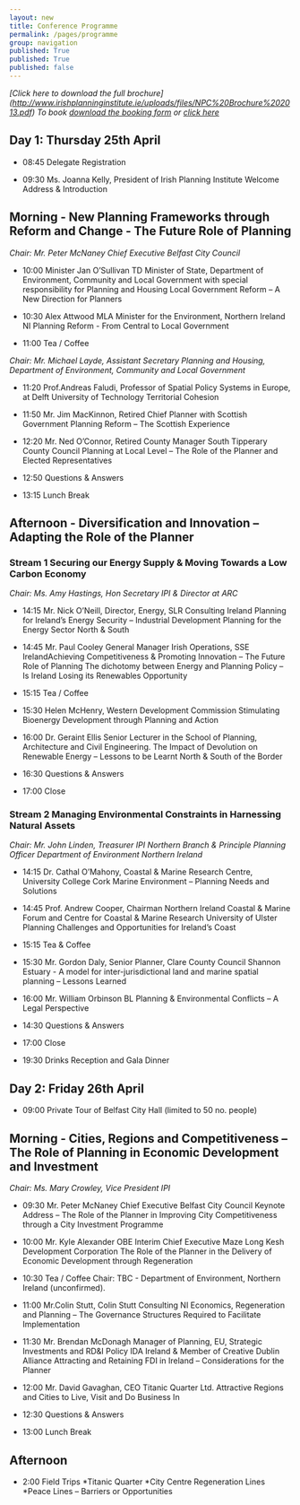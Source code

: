 ```yaml
---
layout: new
title: Conference Programme
permalink: /pages/programme
group: navigation
published: True
published: True
published: false
---
```


*[Click here to download the full brochure] (http://www.irishplanninginstitute.ie/uploads/files/NPC%20Brochure%202013.pdf)
To book [download the booking form](http://www.irishplanninginstitute.ie/uploads/files/Booking%20form%20NPC%202013.pdf) or [click here](http://planningconf13.ipi.ie/pages/registration/)*

## Day 1: Thursday 25th April

*  08:45  Delegate Registration

*  09:30  Ms. Joanna Kelly, President of Irish Planning Institute Welcome Address & Introduction 

## Morning - New Planning Frameworks through Reform and Change - The Future Role of Planning  

*Chair: Mr. Peter McNaney Chief Executive Belfast City Council*   
   
* 10:00 Minister Jan O’Sullivan TD Minister of State, Department of Environment, Community and Local Government with special responsibility for Planning and Housing Local Government Reform – A New Direction for Planners  

* 10:30  Alex Attwood MLA Minister for the Environment, Northern Ireland NI Planning Reform - From Central to Local Government  

* 11:00  Tea / Coffee 

*Chair: Mr. Michael Layde, Assistant Secretary Planning and Housing, Department of Environment, Community and Local Government*

* 11:20 Prof.Andreas Faludi, Professor of Spatial Policy Systems in Europe, at Delft University of Technology Territorial Cohesion  

* 11:50  Mr. Jim MacKinnon, Retired Chief Planner with Scottish Government Planning Reform – The Scottish Experience   

* 12:20 Mr. Ned O’Connor, Retired County Manager South Tipperary County Council Planning at Local Level – The Role of the Planner and Elected Representatives 

* 12:50 Questions & Answers 

* 13:15 Lunch Break   

## Afternoon - Diversification and Innovation – Adapting the Role of the Planner 

### Stream 1 Securing our Energy Supply & Moving Towards a Low Carbon Economy

*Chair: Ms. Amy Hastings, Hon Secretary IPI & Director at ARC*

* 14:15  Mr. Nick O’Neill, Director, Energy, SLR Consulting Ireland Planning for Ireland’s Energy Security – Industrial Development Planning for the Energy Sector North & South

* 14:45  Mr. Paul Cooley General Manager Irish Operations, SSE IrelandAchieving Competitiveness & Promoting Innovation – The Future Role of Planning The dichotomy between Energy and Planning Policy – Is Ireland Losing its Renewables Opportunity     

* 15:15  Tea / Coffee
* 15:30  Helen McHenry, Western Development Commission Stimulating Bioenergy Development through Planning and Action  

* 16:00 Dr. Geraint Ellis Senior Lecturer in the School of Planning, Architecture and Civil Engineering. The Impact of Devolution on Renewable Energy – Lessons to be Learnt North & South of the Border             

* 16:30  Questions & Answers 

* 17:00  Close 

### Stream 2 Managing Environmental Constraints in Harnessing Natural Assets

*Chair:  Mr. John Linden, Treasurer IPI Northern Branch & Principle Planning Officer Department of Environment Northern Ireland*

* 14:15  Dr. Cathal O’Mahony, Coastal & Marine Research Centre, University College Cork Marine Environment – Planning Needs and Solutions   

* 14:45 Prof. Andrew Cooper, Chairman Northern Ireland Coastal & Marine Forum and Centre for Coastal & Marine Research University of Ulster Planning Challenges and Opportunities for Ireland’s Coast  

* 15:15 Tea & Coffee 

* 15:30  Mr. Gordon Daly, Senior Planner, Clare County Council Shannon Estuary  - A model for inter-jurisdictional land and marine spatial planning – Lessons Learned 

* 16:00  Mr. William Orbinson BL Planning & Environmental Conflicts – A Legal Perspective  

* 14:30  Questions & Answers 

* 17:00  Close 

* 19:30	 Drinks Reception and Gala Dinner

## Day 2: Friday 26th April

* 09:00  Private Tour of Belfast City Hall (limited to 50 no. people) 

## Morning - Cities, Regions and Competitiveness – The Role of Planning in Economic Development and Investment 

*Chair: Ms. Mary Crowley, Vice President IPI*

* 09:30                Mr. Peter McNaney Chief Executive Belfast City Council  Keynote Address – The Role of the Planner in Improving City Competitiveness through a City Investment Programme      

* 10:00            Mr. Kyle Alexander OBE Interim Chief Executive Maze Long Kesh Development Corporation The Role of the Planner in the Delivery of Economic Development through Regeneration             
         
* 10:30  Tea / Coffee Chair:  TBC - Department of Environment, Northern Ireland (unconfirmed). 
* 11:00  Mr.Colin Stutt, Colin Stutt Consulting NI Economics, Regeneration and Planning – The Governance Structures Required to Facilitate Implementation  

* 11:30  Mr. Brendan McDonagh Manager of Planning, EU, Strategic Investments and RD&I Policy IDA Ireland & Member of Creative Dublin Alliance Attracting and Retaining FDI in Ireland – Considerations for the Planner     

* 12:00  Mr. David Gavaghan, CEO Titanic Quarter Ltd. Attractive Regions and Cities to Live, Visit and Do Business In

* 12:30  Questions & Answers 

* 13:00  Lunch Break   

## Afternoon  

* 2:00   Field Trips
 *Titanic Quarter
 *City Centre Regeneration Lines
 *Peace Lines – Barriers or Opportunities